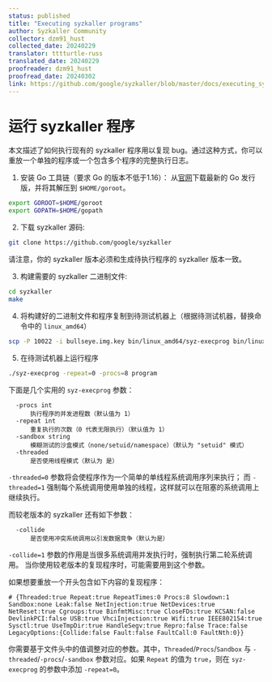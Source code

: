 ```yaml
---
status: published
title: "Executing syzkaller programs"
author: Syzkaller Community
collector: dzm91_hust
collected_date: 20240229
translator: tttturtle-russ
translated_date: 20240229
proofreader: dzm91_hust
proofread_date: 20240302
link: https://github.com/google/syzkaller/blob/master/docs/executing_syzkaller_programs.md
---
```


# 运行 syzkaller 程序

本文描述了如何执行现有的 syzkaller 程序用以复现 bug。通过这种方式，你可以重放一个单独的程序或一个包含多个程序的完整执行日志。

1. 安装 Go 工具链（要求 Go 的版本不低于1.16）：
从[官网](https://golang.org/dl/)下载最新的 Go 发行版，并将其解压到 `$HOME/goroot`。
``` bash
export GOROOT=$HOME/goroot
export GOPATH=$HOME/gopath
```

2. 下载 syzkaller 源码:
``` bash
git clone https://github.com/google/syzkaller
```

请注意，你的 syzkaller 版本必须和生成待执行程序的 syzkaller 版本一致。

3. 构建需要的 syzkaller 二进制文件:
``` bash
cd syzkaller
make
```

4. 将构建好的二进制文件和程序复制到待测试机器上（根据待测试机器，替换命令中的 `linux_amd64`）
``` bash
scp -P 10022 -i bullseye.img.key bin/linux_amd64/syz-execprog bin/linux_amd64/syz-executor program root@localhost:
```

5. 在待测试机器上运行程序
``` bash
./syz-execprog -repeat=0 -procs=8 program
```

下面是几个实用的 `syz-execprog` 参数： 
```
  -procs int
      执行程序的并发进程数（默认值为 1）
  -repeat int
      重复执行的次数（0 代表无限执行）（默认值为 1）
  -sandbox string
      模糊测试的沙盒模式（none/setuid/namespace）（默认为 "setuid" 模式）
  -threaded
      是否使用线程模式（默认为 是）
```

`-threaded=0` 参数将会使程序作为一个简单的单线程系统调用序列来执行；
而 `-threaded=1` 强制每个系统调用使用单独的线程，这样就可以在阻塞的系统调用上继续执行。

而较老版本的 syzkaller 还有如下参数：
```
  -collide
      是否使用冲突系统调用以引发数据竞争（默认为是）
```
`-collide=1` 参数的作用是当很多系统调用并发执行时，强制执行第二轮系统调用。
当你使用较老版本的复现程序时，可能需要用到这个参数。

如果想要重放一个开头包含如下内容的复现程序：
```
# {Threaded:true Repeat:true RepeatTimes:0 Procs:8 Slowdown:1 Sandbox:none Leak:false NetInjection:true NetDevices:true NetReset:true Cgroups:true BinfmtMisc:true CloseFDs:true KCSAN:false DevlinkPCI:false USB:true VhciInjection:true Wifi:true IEEE802154:true Sysctl:true UseTmpDir:true HandleSegv:true Repro:false Trace:false LegacyOptions:{Collide:false Fault:false FaultCall:0 FaultNth:0}}
```
你需要基于文件头中的值调整对应的参数。其中，`Threaded`/`Procs`/`Sandbox` 与 `-threaded`/`-procs`/`-sandbox` 参数对应。如果 `Repeat` 的值为 `true`，则在 `syz-execprog` 的参数中添加 `-repeat=0`。
